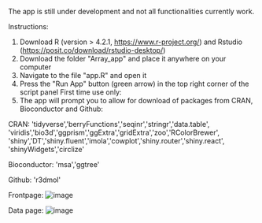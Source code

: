 The app is still under development and not all functionalities currently work.

Instructions:
1. Download R (version > 4.2.1, https://www.r-project.org/) and Rstudio (https://posit.co/download/rstudio-desktop/)
2. Download the folder "Array_app" and place it anywhere on your computer
3. Navigate to the file "app.R" and open it
4. Press the "Run App" button (green arrow) in the top right corner of the script panel
First time use only:
5. The app will prompt you to allow for download of packages from CRAN, Bioconductor and Github:

  CRAN:             'tidyverse','berryFunctions','seqinr','stringr','data.table',
                    'viridis','bio3d','ggprism','ggExtra','gridExtra','zoo','RColorBrewer',
                    'shiny','DT','shiny.fluent','imola','cowplot','shiny.router','shiny.react',
                    'shinyWidgets','circlize'
  
  Bioconductor:     'msa','ggtree'
  
  Github:           'r3dmol'

Frontpage:
![image](https://github.com/JoschaRombach/Proteome-wide_map_of_membrane_binding/assets/153042844/9088bc27-9fad-4d97-ae31-1dba8ea0d637)


Data page:
![image](https://github.com/JoschaRombach/Proteome-wide_map_of_membrane_binding/assets/153042844/f8dec209-dfd1-4dd8-94b7-59d360c226ef)


